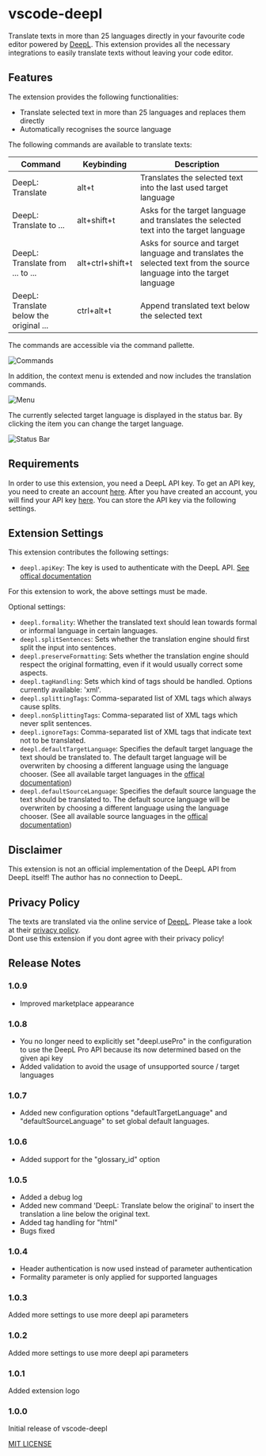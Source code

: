 # vscode-deepl

Translate texts in more than 25 languages directly in your favourite code editor powered by [DeepL](https://www.deepl.com/translator).
This extension provides all the necessary integrations to easily translate texts without leaving your code editor.

## Features

The extension provides the following functionalities:

* Translate selected text in more than 25 languages and replaces them directly
* Automatically recognises the source language

The following commands are available to translate texts:

|Command|Keybinding|Description
|---|---|---
|DeepL: Translate|alt+t|Translates the selected text into the last used target language 
|DeepL: Translate to ...|alt+shift+t|Asks for the target language and translates the selected text into the target language
|DeepL: Translate from ... to ...|alt+ctrl+shift+t|Asks for source and target language and translates the selected text from the source language into the target language
|DeepL: Translate below the original ...|ctrl+alt+t|Append translated text below the selected text

The commands are accessible via the command pallette.

![Commands](doc/command-pallette.png)

In addition, the context menu is extended and now includes the translation commands.

![Menu](doc/menu.png)

The currently selected target language is displayed in the status bar. By clicking the item you can change the target language.

![Status Bar](doc/statusbar.png)

## Requirements

In order to use this extension, you need a DeepL API key.
To get an API key, you need to create an account [here](https://www.deepl.com/pro).
After you have created an account, you will find your API key [here](https://www.deepl.com/pro-account/plan).
You can store the API key via the following settings.

## Extension Settings

This extension contributes the following settings:

* `deepl.apiKey`: The key is used to authenticate with the DeepL API. [See offical documentation](https://www.deepl.com/docs-api/accessing-the-api/authentication/)

For this extension to work, the above settings must be made.

Optional settings:

* `deepl.formality`: Whether the translated text should lean towards formal or informal language in certain languages.
* `deepl.splitSentences`: Sets whether the translation engine should first split the input into sentences.
* `deepl.preserveFormatting`: Sets whether the translation engine should respect the original formatting, even if it would usually correct some aspects.
* `deepl.tagHandling`: Sets which kind of tags should be handled. Options currently available: 'xml'.
* `deepl.splittingTags`: Comma-separated list of XML tags which always cause splits.
* `deepl.nonSplittingTags`: Comma-separated list of XML tags which never split sentences. 
* `deepl.ignoreTags`: Comma-separated list of XML tags that indicate text not to be translated.
* `deepl.defaultTargetLanguage`: Specifies the default target language the text should be translated to. The default target language will be overwriten by choosing a different language using the language chooser. (See all available target languages in the [offical documentation](https://www.deepl.com/docs-api/translate-text))
* `deepl.defaultSourceLanguage`: Specifies the default source language the text should be translated to. The default source language will be overwriten by choosing a different language using the language chooser. (See all available source languages in the [offical documentation](https://www.deepl.com/docs-api/translate-text))

## Disclaimer

This extension is not an official implementation of the DeepL API from DeepL itself!
The author has no connection to DeepL.

## Privacy Policy

The texts are translated via the online service of [DeepL](https://www.deepl.com). Please take a look at their [privacy policy](https://www.deepl.com/en/privacy/).  
Dont use this extension if you dont agree with their privacy policy!

## Release Notes

### 1.0.9

- Improved marketplace appearance

### 1.0.8

- You no longer need to explicitly set "deepl.usePro" in the configuration to use the DeepL Pro API because its now determined based on the given api key
- Added validation to avoid the usage of unsupported source / target languages

### 1.0.7

- Added new configuration options "defaultTargetLanguage" and "defaultSourceLanguage" to set global default languages.

### 1.0.6

- Added support for the "glossary_id" option

### 1.0.5

- Added a debug log
- Added new command 'DeepL: Translate below the original' to insert the translation a line below the original text.
- Added tag handling for "html"
- Bugs fixed 

### 1.0.4

- Header authentication is now used instead of parameter authentication
- Formality parameter is only applied for supported languages

### 1.0.3

Added more settings to use more deepl api parameters

### 1.0.2

Added more settings to use more deepl api parameters

### 1.0.1

Added extension logo

### 1.0.0

Initial release of vscode-deepl

[MIT LICENSE](LICENSE)
